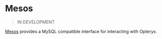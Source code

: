 # Mesos

> IN DEVELOPMENT

[Mesos](https://github.com/mabel-dev/mesos) provides a MySQL compatible interface for interacting with Opteryx.
